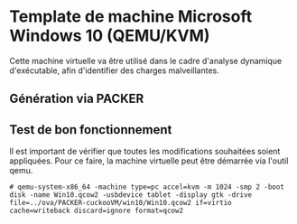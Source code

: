 # Template de machine Microsoft Windows 10 (QEMU/KVM)

Cette machine virtuelle va être utilisé dans le cadre d'analyse dynamique d'exécutable, afin d'identifier des charges malveillantes.

## Génération via PACKER

## Test de bon fonctionnement

Il est important de vérifier que toutes les modifications souhaitées soient appliquées.
Pour ce faire, la machine virtuelle peut être démarrée via l'outil qemu.

```
# qemu-system-x86_64 -machine type=pc accel=kvm -m 1024 -smp 2 -boot disk -name Win10.qcow2 -usbdevice tablet -display gtk -drive file=../ova/PACKER-cuckooVM/win10/Win10.qcow2 if=virtio cache=writeback discard=ignore format=qcow2
```
